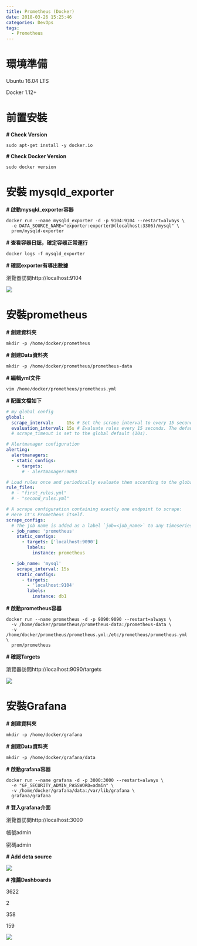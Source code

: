 ```yaml
---
title: Prometheus (Docker)
date: 2018-03-26 15:25:46
categories: DevOps
tags: 
  - Prometheus
---
```


# **環境準備**

Ubuntu 16.04 LTS

Docker 1.12+

<!-- more -->

# **前置安裝**

**# Check Version**
```linux
sudo apt-get install -y docker.io
```

**# Check Docker Version**
```linux
sudo docker version
```

# **安裝 mysqld_exporter**

**# 啟動mysqld_exporter容器**
```linux
docker run --name mysqld_exporter -d -p 9104:9104 --restart=always \
  -e DATA_SOURCE_NAME="exporter:exporter@(localhost:3306)/mysql" \
  prom/mysqld-exporter
```

**# 查看容器日誌，確定容器正常運行**
```linux
docker logs -f mysqld_exporter
```

**# 確認exporter有導出數據**

瀏覽器訪問http://localhost:9104

![](https://i.imgur.com/4B8EoJJ.png)


# **安裝prometheus**

**# 創建資料夾**
```linux
mkdir -p /home/docker/prometheus
```

**# 創建Data資料夾**
```linux
mkdir -p /home/docker/prometheus/prometheus-data
```

**# 編輯yml文件**
```linux
vim /home/docker/prometheus/prometheus.yml
```

**# 配置文檔如下**
```yaml
# my global config
global:
  scrape_interval:     15s # Set the scrape interval to every 15 seconds. Default is every 1 minute.
  evaluation_interval: 15s # Evaluate rules every 15 seconds. The default is every 1 minute.
  # scrape_timeout is set to the global default (10s).

# Alertmanager configuration
alerting:
  alertmanagers:
  - static_configs:
    - targets:
      # - alertmanager:9093

# Load rules once and periodically evaluate them according to the global 'evaluation_interval'.
rule_files:
  # - "first_rules.yml"
  # - "second_rules.yml"

# A scrape configuration containing exactly one endpoint to scrape:
# Here it's Prometheus itself.
scrape_configs:
  # The job name is added as a label `job=<job_name>` to any timeseries scraped from this config.
  - job_name: 'prometheus'
    static_configs:
      - targets: ['localhost:9090']
        labels:
          instance: prometheus

  - job_name: 'mysql'
    scrape_interval: 15s
    static_configs:
      - targets:
        - 'localhost:9104'
        labels:
          instance: db1

```

**# 啟動prometheus容器**
```linux
docker run --name prometheus -d -p 9090:9090 --restart=always \
  -v /home/docker/prometheus/prometheus-data:/prometheus-data \
  -v /home/docker/prometheus/prometheus.yml:/etc/prometheus/prometheus.yml \
  prom/prometheus
```

**# 確認Targets**

瀏覽器訪問http://localhost:9090/targets

![](https://i.imgur.com/2sW4Eiv.png)


# **安裝Grafana**

**# 創建資料夾**
```linux
mkdir -p /home/docker/grafana
```

**# 創建Data資料夾**
```linux
mkdir -p /home/docker/grafana/data
```

**# 啟動grafana容器**
```linux
docker run --name grafana -d -p 3000:3000 --restart=always \
  -e "GF_SECURITY_ADMIN_PASSWORD=admin" \
  -v /home/docker/grafana/data:/var/lib/grafana \
  grafana/grafana
```

**# 登入grafana介面**

瀏覽器訪問http://localhost:3000

帳號admin

密碼admin

**# Add deta source**

![](https://i.imgur.com/tEIjOpA.png)


**# 推薦Dashboards**

3622

2

358

159

![](https://i.imgur.com/z3f3IlX.png)